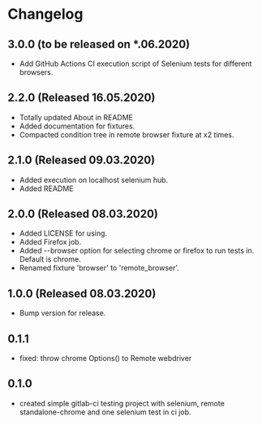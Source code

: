 # Changelog

## 3.0.0 (to be released on *.06.2020)
 - Add GitHub Actions CI execution script of Selenium tests for different browsers.

## 2.2.0 (Released 16.05.2020)
 - Totally updated About in README  
 - Added documentation for fixtures. 
 - Compacted condition tree in remote browser fixture at x2 times.

## 2.1.0 (Released 09.03.2020)
 - Added execution on localhost selenium hub.
 - Added README

## 2.0.0 (Released 08.03.2020)
 - Added LICENSE for using.
 - Added Firefox job.
 - Added --browser option for selecting chrome or firefox to run tests in. Default is chrome.
 - Renamed fixture 'browser' to 'remote_browser'.

## 1.0.0 (Released 08.03.2020)
 - Bump version for release.

## 0.1.1
 - fixed: throw chrome Options() to Remote webdriver

## 0.1.0
 - created simple gitlab-ci testing project with selenium, remote standalone-chrome and one selenium test in ci job.
